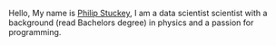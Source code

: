 Hello, My name is [Philip Stuckey](githhub.com/philip-stuckey), I am a data scientist scientist with a background (read Bachelors degree) in physics and a passion for programming. 

